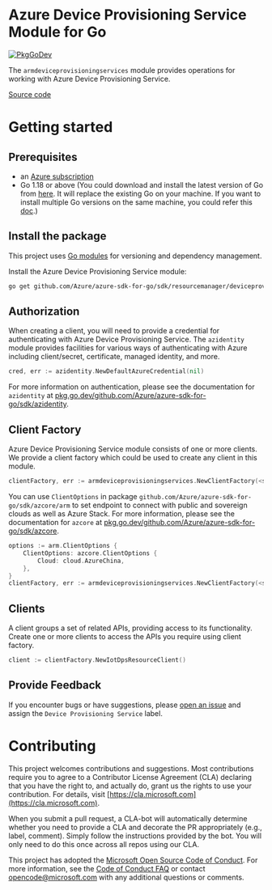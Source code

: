 # Azure Device Provisioning Service Module for Go

[![PkgGoDev](https://pkg.go.dev/badge/github.com/Azure/azure-sdk-for-go/sdk/resourcemanager/deviceprovisioningservices/armdeviceprovisioningservices)](https://pkg.go.dev/github.com/Azure/azure-sdk-for-go/sdk/resourcemanager/deviceprovisioningservices/armdeviceprovisioningservices)

The `armdeviceprovisioningservices` module provides operations for working with Azure Device Provisioning Service.

[Source code](https://github.com/Azure/azure-sdk-for-go/tree/main/sdk/resourcemanager/deviceprovisioningservices/armdeviceprovisioningservices)

# Getting started

## Prerequisites

- an [Azure subscription](https://azure.microsoft.com/free/)
- Go 1.18 or above (You could download and install the latest version of Go from [here](https://go.dev/doc/install). It will replace the existing Go on your machine. If you want to install multiple Go versions on the same machine, you could refer this [doc](https://go.dev/doc/manage-install).)

## Install the package

This project uses [Go modules](https://github.com/golang/go/wiki/Modules) for versioning and dependency management.

Install the Azure Device Provisioning Service module:

```sh
go get github.com/Azure/azure-sdk-for-go/sdk/resourcemanager/deviceprovisioningservices/armdeviceprovisioningservices
```

## Authorization

When creating a client, you will need to provide a credential for authenticating with Azure Device Provisioning Service.  The `azidentity` module provides facilities for various ways of authenticating with Azure including client/secret, certificate, managed identity, and more.

```go
cred, err := azidentity.NewDefaultAzureCredential(nil)
```

For more information on authentication, please see the documentation for `azidentity` at [pkg.go.dev/github.com/Azure/azure-sdk-for-go/sdk/azidentity](https://pkg.go.dev/github.com/Azure/azure-sdk-for-go/sdk/azidentity).

## Client Factory

Azure Device Provisioning Service module consists of one or more clients. We provide a client factory which could be used to create any client in this module.

```go
clientFactory, err := armdeviceprovisioningservices.NewClientFactory(<subscription ID>, cred, nil)
```

You can use `ClientOptions` in package `github.com/Azure/azure-sdk-for-go/sdk/azcore/arm` to set endpoint to connect with public and sovereign clouds as well as Azure Stack. For more information, please see the documentation for `azcore` at [pkg.go.dev/github.com/Azure/azure-sdk-for-go/sdk/azcore](https://pkg.go.dev/github.com/Azure/azure-sdk-for-go/sdk/azcore).

```go
options := arm.ClientOptions {
    ClientOptions: azcore.ClientOptions {
        Cloud: cloud.AzureChina,
    },
}
clientFactory, err := armdeviceprovisioningservices.NewClientFactory(<subscription ID>, cred, &options)
```

## Clients

A client groups a set of related APIs, providing access to its functionality.  Create one or more clients to access the APIs you require using client factory.

```go
client := clientFactory.NewIotDpsResourceClient()
```

## Provide Feedback

If you encounter bugs or have suggestions, please
[open an issue](https://github.com/Azure/azure-sdk-for-go/issues) and assign the `Device Provisioning Service` label.

# Contributing

This project welcomes contributions and suggestions. Most contributions require
you to agree to a Contributor License Agreement (CLA) declaring that you have
the right to, and actually do, grant us the rights to use your contribution.
For details, visit [https://cla.microsoft.com](https://cla.microsoft.com).

When you submit a pull request, a CLA-bot will automatically determine whether
you need to provide a CLA and decorate the PR appropriately (e.g., label,
comment). Simply follow the instructions provided by the bot. You will only
need to do this once across all repos using our CLA.

This project has adopted the
[Microsoft Open Source Code of Conduct](https://opensource.microsoft.com/codeofconduct/).
For more information, see the
[Code of Conduct FAQ](https://opensource.microsoft.com/codeofconduct/faq/)
or contact [opencode@microsoft.com](mailto:opencode@microsoft.com) with any
additional questions or comments.